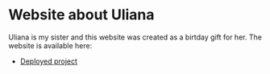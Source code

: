 
# Website about Uliana

Uliana is my sister and this website was created as a birtday gift for her. The website is available here:
- [Deployed project](https://uliana.store)



